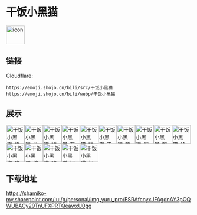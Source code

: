 # 干饭小黑猫
<img src="https://emoji.shojo.cn/bili/src/干饭小黑猫/icon.png" width="50" height="50" alt="icon">

## 链接
Cloudflare:
```
https://emoji.shojo.cn/bili/src/干饭小黑猫
https://emoji.shojo.cn/bili/webp/干饭小黑猫
```
## 展示
<img src="https://emoji.shojo.cn/bili/src/干饭小黑猫/干饭小黑猫-吃饭中.png" width="50" height="50" alt="干饭小黑猫-吃饭中"><img src="https://emoji.shojo.cn/bili/src/干饭小黑猫/干饭小黑猫-做饭.png" width="50" height="50" alt="干饭小黑猫-做饭"><img src="https://emoji.shojo.cn/bili/src/干饭小黑猫/干饭小黑猫-吃面.png" width="50" height="50" alt="干饭小黑猫-吃面"><img src="https://emoji.shojo.cn/bili/src/干饭小黑猫/干饭小黑猫-要吃饭.png" width="50" height="50" alt="干饭小黑猫-要吃饭"><img src="https://emoji.shojo.cn/bili/src/干饭小黑猫/干饭小黑猫-吃饭了.png" width="50" height="50" alt="干饭小黑猫-吃饭了"><img src="https://emoji.shojo.cn/bili/src/干饭小黑猫/干饭小黑猫-干杯.png" width="50" height="50" alt="干饭小黑猫-干杯"><img src="https://emoji.shojo.cn/bili/src/干饭小黑猫/干饭小黑猫-芝士的力量.png" width="50" height="50" alt="干饭小黑猫-芝士的力量"><img src="https://emoji.shojo.cn/bili/src/干饭小黑猫/干饭小黑猫-饿了.png" width="50" height="50" alt="干饭小黑猫-饿了"><img src="https://emoji.shojo.cn/bili/src/干饭小黑猫/干饭小黑猫-就吃一勺.png" width="50" height="50" alt="干饭小黑猫-就吃一勺"><img src="https://emoji.shojo.cn/bili/src/干饭小黑猫/干饭小黑猫-给我饭.png" width="50" height="50" alt="干饭小黑猫-给我饭"><img src="https://emoji.shojo.cn/bili/src/干饭小黑猫/干饭小黑猫-吃串.png" width="50" height="50" alt="干饭小黑猫-吃串"><img src="https://emoji.shojo.cn/bili/src/干饭小黑猫/干饭小黑猫-炫我嘴里.png" width="50" height="50" alt="干饭小黑猫-炫我嘴里"><img src="https://emoji.shojo.cn/bili/src/干饭小黑猫/干饭小黑猫-吃雪糕.png" width="50" height="50" alt="干饭小黑猫-吃雪糕"><img src="https://emoji.shojo.cn/bili/src/干饭小黑猫/干饭小黑猫-好饿.png" width="50" height="50" alt="干饭小黑猫-好饿"><img src="https://emoji.shojo.cn/bili/src/干饭小黑猫/干饭小黑猫-想吃汉堡.png" width="50" height="50" alt="干饭小黑猫-想吃汉堡">

## 下载地址

https://shamiko-my.sharepoint.com/:u:/g/personal/img_yuru_pro/ESRAfcnyxJFAgdnAY3pOQWUBACy29TnUFXPRTQeawxU0gg